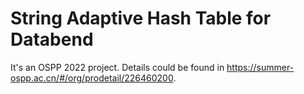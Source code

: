 # String Adaptive Hash Table for Databend

It's an OSPP 2022 project. Details could be found in https://summer-ospp.ac.cn/#/org/prodetail/226460200.
